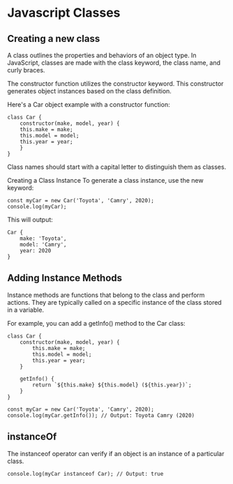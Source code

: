 # Javascript Classes

## Creating a new class

A class outlines the properties and behaviors of an object type. In JavaScript, classes are made with the class keyword, the class name, and curly braces.

The constructor function utilizes the constructor keyword. This constructor generates object instances based on the class definition.

Here's a Car object example with a constructor function:

```
class Car {
    constructor(make, model, year) {
    this.make = make;
    this.model = model;
    this.year = year;
    }
}
```

Class names should start with a capital letter to distinguish them as classes.

Creating a Class Instance
To generate a class instance, use the new keyword:

```
const myCar = new Car('Toyota', 'Camry', 2020);
console.log(myCar);
```

This will output:

```
Car {
    make: 'Toyota',
    model: 'Camry',
    year: 2020
}
```

## Adding Instance Methods

Instance methods are functions that belong to the class and perform actions. They are typically called on a specific instance of the class stored in a variable.

For example, you can add a getInfo() method to the Car class:

```
class Car {
    constructor(make, model, year) {
        this.make = make;
        this.model = model;
        this.year = year;
    }

    getInfo() {
        return `${this.make} ${this.model} (${this.year})`;
    }
}

const myCar = new Car('Toyota', 'Camry', 2020);
console.log(myCar.getInfo()); // Output: Toyota Camry (2020)
```

## instanceOf

The instanceof operator can verify if an object is an instance of a particular class.

```
console.log(myCar instanceof Car); // Output: true
```
